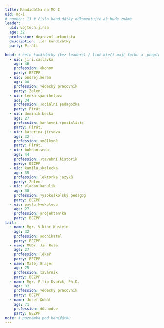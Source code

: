 ```yaml
---
title: Kandidátka na MO I
uid: mo-i
# number: 13 # číslo kandidátky odkomentujte až bude známé
leader:
  uid: vojtech.jirsa
  age: 32
  profession: dopravní urbanista
  description: lídr kandidátky
  party: Piráti

head: # čelo kandidátky (bez leadera) / lidé kteří mají fotku a _people/jmeno.md
  - uid: jiri.caslavka
    age: 46
    profession: ekonom
    party: BEZPP
  - uid: ondrej.beran
    age: 38
    profession: vědecký pracovník
    party: Zelení
  - uid: lenka.spanihelova
    age: 34
    profession: sociální pedagožka
    party: Piráti
  - uid: dominik.becka
    age: 27
    profession: bankovní specialista
    party: Piráti
  - uid: katerina.jirsova
    age: 32
    profession: umělkyně
    party: Piráti
  - uid: bohdan.seda
    age: 44
    profession: stavební historik
    party: BEZPP
  - uid: kamila.skalecka
    age: 35
    profession: lektorka jazyků
    party: Zelení
  - uid: vladan.hanulik
    age: 38
    profession: vysokoškolský pedagog
    party: BEZPP
  - uid: pavla.koukalova
    age: 27
    profession: projektantka
    party: BEZPP
tail:
  - name: Mgr. Viktor Kustein
    age: 32
    profession: podnikatel
    party: BEZPP
  - name: MUDr. Jan Rule
    age: 27
    profession: lékař
    party: BEZPP
  - name: Matěj Drajer
    age: 25
    profession: kavárník
    party: BEZPP
  - name: Mgr. Filip Dvořák, Ph.D.
    age: 32
    profession: vědecký pracovník
    party: BEZPP
  - name: Josef Kubát
    age: 71
    profession: důchodce
    party: BEZPP
note: # poznámka pod kanidátku
---
```

